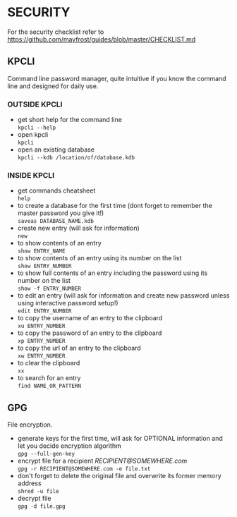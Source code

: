 # SECURITY
For the security checklist refer to https://github.com/mayfrost/guides/blob/master/CHECKLIST.md

## KPCLI
Command line password manager, quite intuitive if you know the command line and designed for daily use.

### OUTSIDE KPCLI
* get short help for the command line  
`kpcli --help`
* open kpcli  
`kpcli`
* open an existing database  
`kpcli --kdb /location/of/database.kdb`


### INSIDE KPCLI
* get commands cheatsheet  
`help`
* to create a database for the first time (dont forget to remember the master password you give it!)  
`saveas DATABASE_NAME.kdb`
* create new entry (will ask for information)  
`new`
* to show contents of an entry  
`show ENTRY_NAME`
* to show contents of an entry using its number on the list  
`show ENTRY_NUMBER`
* to show full contents of an entry including the password using its number on the list  
`show -f ENTRY_NUMBER`
* to edit an entry (will ask for information and create new password unless using interactive password setup!)  
`edit ENTRY_NUMBER`
* to copy the username of an entry to the clipboard  
`xu ENTRY_NUMBER`
* to copy the password of an entry to the clipboard  
`xp ENTRY_NUMBER`
* to copy the url of an entry to the clipboard  
`xw ENTRY_NUMBER`
* to clear the clipboard  
`xx`
* to search for an entry  
`find NAME_OR_PATTERN`


## GPG
File encryption.

* generate keys for the first time, will ask for OPTIONAL information and let you decide encryption algorithm  
`gpg --full-gen-key`
* encrypt file for a recipient _RECIPIENT@SOMEWHERE.com_  
`gpg -r RECIPIENT@SOMEWHERE.com -e file.txt`
* don't forget to delete the original file and overwrite its former memory address  
`shred -u file`
* decrypt file  
`gpg -d file.gpg`
